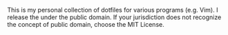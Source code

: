 This is my personal collection of dotfiles for various programs (e.g. Vim). 
I release the under the public domain. If your jurisdiction does not recognize
the concept of public domain, choose the MIT License.